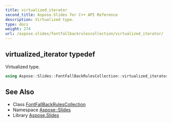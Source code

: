 ```yaml
---
title: virtualized_iterator
second_title: Aspose.Slides for C++ API Reference
description: Virtualized type.
type: docs
weight: 274
url: /aspose.slides/fontfallbackrulescollection/virtualized_iterator/
---
```

## virtualized_iterator typedef


Virtualized type.

```cpp
using Aspose::Slides::FontFallBackRulesCollection::virtualized_iterator =  typename iterator_holder_type::virtualized_iterator
```

## See Also

* Class [FontFallBackRulesCollection](../)
* Namespace [Aspose::Slides](../../)
* Library [Aspose.Slides](../../../)